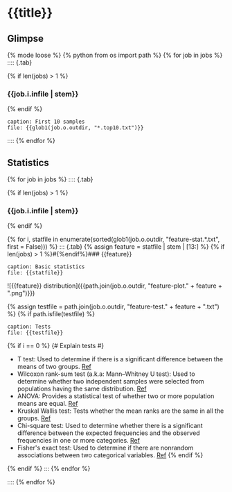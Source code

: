 # {{title}}
## Glimpse

{% mode loose %}
{% python from os import path %}
{% for job in jobs %}
:::: {.tab}

{% if len(jobs) > 1 %}
### {{job.i.infile | stem}}
{% endif %}

```table
caption: First 10 samples
file: {{glob1(job.o.outdir, "*.top10.txt")}}
```

::::
{% endfor %}

## Statistics

{% for job in jobs %}
:::: {.tab}

{% if len(jobs) > 1 %}
### {{job.i.infile | stem}}
{% endif %}

{% for i, statfile in enumerate(sorted(glob1(job.o.outdir, "feature-stat.*.txt", first = False))) %}
::: {.tab}
{% assign feature = statfile | stem | [13:] %}
{% if len(jobs) > 1 %}#{%endif%}### {{feature}}

```table
caption: Basic statistics
file: {{statfile}}
```

![{{feature}} distribution]({{path.join(job.o.outdir, "feature-plot." + feature + ".png")}})

{% assign testfile = path.join(job.o.outdir, "feature-test." + feature + ".txt") %}
{% if path.isfile(testfile) %}
```table
caption: Tests
file: {{testfile}}
```

{% if i == 0 %}
{# Explain tests #}
- T test: Used to determine if there is a significant difference between the means of two groups. [Ref](https://en.wikipedia.org/wiki/Student%27s_t-test)
- Wilcoxon rank-sum test (a.k.a: Mann–Whitney U test): Used to determine whether two independent samples were selected from populations having the same distribution. [Ref](https://en.wikipedia.org/wiki/Mann%E2%80%93Whitney_U_test)
- ANOVA: Provides a statistical test of whether two or more population means are equal. [Ref](https://en.wikipedia.org/wiki/Analysis_of_variance)
- Kruskal Wallis test: Tests whether the mean ranks are the same in all the groups. [Ref](https://en.wikipedia.org/wiki/Kruskal%E2%80%93Wallis_one-way_analysis_of_variance)
- Chi-square test: Used to determine whether there is a significant difference between the expected frequencies and the observed frequencies in one or more categories. [Ref](https://en.wikipedia.org/wiki/Chi-squared_test)
- Fisher's exact test: Used to determine if there are nonrandom associations between two categorical variables. [Ref](https://en.wikipedia.org/wiki/Fisher%27s_exact_test)
{% endif %}

{% endif %}
:::
{% endfor %}


::::
{% endfor %}
